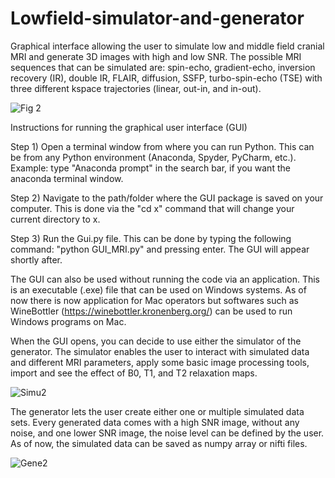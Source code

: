 # Lowfield-simulator-and-generator
Graphical interface allowing the user to simulate low and middle field cranial MRI and generate 3D images with high and low SNR. The possible MRI sequences that can be simulated are: spin-echo, gradient-echo, inversion recovery (IR), double IR, FLAIR, diffusion, SSFP, turbo-spin-echo (TSE) with three different kspace trajectories (linear, out-in, and in-out).

![Fig 2](https://github.com/user-attachments/assets/ea7e8ab9-5806-4216-8841-0cc9ec613866)

Instructions for running the graphical user interface (GUI)

Step 1)
Open a terminal window from where you can run Python. 
This can be from any Python environment (Anaconda, Spyder, PyCharm, etc.).
Example: type "Anaconda prompt" in the search bar, if you want the anaconda terminal window.

Step 2)
Navigate to the path/folder where the GUI package is saved on your computer.
This is done via the "cd x" command that will change your current directory to x.

Step 3)
Run the Gui.py file.
This can be done by typing the following command:
"python GUI_MRI.py"
and pressing enter. The GUI will appear shortly after.

The GUI can also be used without running the code via an application. This is an executable (.exe) file that can be used on Windows systems. As of now there is now application for Mac operators but softwares such as WineBottler (https://winebottler.kronenberg.org/) can be used to run Windows programs on Mac.

When the GUI opens, you can decide to use either the simulator of the generator. The simulator enables the user to interact with simulated data and different MRI parameters, apply some basic image processing tools, import and see the effect of B0, T1, and T2 relaxation maps.

![Simu2](https://github.com/user-attachments/assets/db86f72b-a90c-49cc-a3a6-07db8dabe1c0)

The generator lets the user create either one or multiple simulated data sets. Every generated data comes with a high SNR image, without any noise, and one lower SNR image, the noise level can be defined by the user. As of now, the simulated data can be saved as numpy array or nifti files.

![Gene2](https://github.com/user-attachments/assets/53ab8259-0130-424b-8e71-3bebeaf34882)




